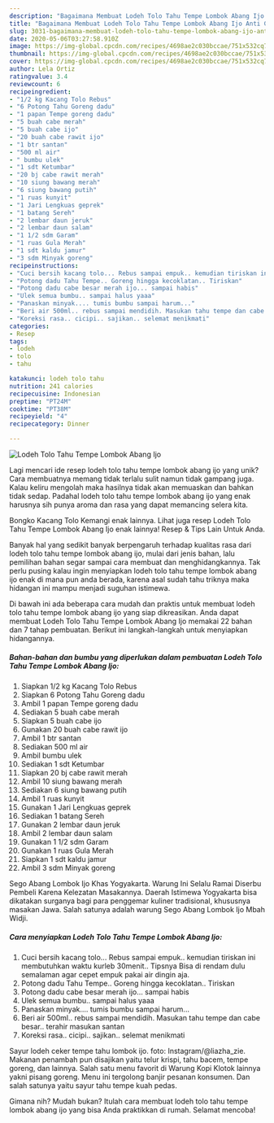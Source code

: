 ```yaml
---
description: "Bagaimana Membuat Lodeh Tolo Tahu Tempe Lombok Abang Ijo Anti Gagal"
title: "Bagaimana Membuat Lodeh Tolo Tahu Tempe Lombok Abang Ijo Anti Gagal"
slug: 3031-bagaimana-membuat-lodeh-tolo-tahu-tempe-lombok-abang-ijo-anti-gagal
date: 2020-05-06T03:27:58.910Z
image: https://img-global.cpcdn.com/recipes/4698ae2c030bccae/751x532cq70/lodeh-tolo-tahu-tempe-lombok-abang-ijo-foto-resep-utama.jpg
thumbnail: https://img-global.cpcdn.com/recipes/4698ae2c030bccae/751x532cq70/lodeh-tolo-tahu-tempe-lombok-abang-ijo-foto-resep-utama.jpg
cover: https://img-global.cpcdn.com/recipes/4698ae2c030bccae/751x532cq70/lodeh-tolo-tahu-tempe-lombok-abang-ijo-foto-resep-utama.jpg
author: Lela Ortiz
ratingvalue: 3.4
reviewcount: 6
recipeingredient:
- "1/2 kg Kacang Tolo Rebus"
- "6 Potong Tahu Goreng dadu"
- "1 papan Tempe goreng dadu"
- "5 buah cabe merah"
- "5 buah cabe ijo"
- "20 buah cabe rawit ijo"
- "1 btr santan"
- "500 ml air"
- " bumbu ulek"
- "1 sdt Ketumbar"
- "20 bj cabe rawit merah"
- "10 siung bawang merah"
- "6 siung bawang putih"
- "1 ruas kunyit"
- "1 Jari Lengkuas geprek"
- "1 batang Sereh"
- "2 lembar daun jeruk"
- "2 lembar daun salam"
- "1 1/2 sdm Garam"
- "1 ruas Gula Merah"
- "1 sdt kaldu jamur"
- "3 sdm Minyak goreng"
recipeinstructions:
- "Cuci bersih kacang tolo... Rebus sampai empuk.. kemudian tiriskan ini membutuhkan waktu kurleb 30menit.. Tipsnya Bisa di rendam dulu semalaman agar cepet empuk pakai air dingin aja."
- "Potong dadu Tahu Tempe.. Goreng hingga kecoklatan.. Tiriskan"
- "Potong dadu cabe besar merah ijo... sampai habis"
- "Ulek semua bumbu.. sampai halus yaaa"
- "Panaskan minyak.... tumis bumbu sampai harum..."
- "Beri air 500ml.. rebus sampai mendidih. Masukan tahu tempe dan cabe besar.. terahir masukan santan"
- "Koreksi rasa.. cicipi.. sajikan.. selemat menikmati"
categories:
- Resep
tags:
- lodeh
- tolo
- tahu

katakunci: lodeh tolo tahu 
nutrition: 241 calories
recipecuisine: Indonesian
preptime: "PT24M"
cooktime: "PT38M"
recipeyield: "4"
recipecategory: Dinner

---
```



![Lodeh Tolo Tahu Tempe Lombok Abang Ijo](https://img-global.cpcdn.com/recipes/4698ae2c030bccae/751x532cq70/lodeh-tolo-tahu-tempe-lombok-abang-ijo-foto-resep-utama.jpg)

Lagi mencari ide resep lodeh tolo tahu tempe lombok abang ijo yang unik? Cara membuatnya memang tidak terlalu sulit namun tidak gampang juga. Kalau keliru mengolah maka hasilnya tidak akan memuaskan dan bahkan tidak sedap. Padahal lodeh tolo tahu tempe lombok abang ijo yang enak harusnya sih punya aroma dan rasa yang dapat memancing selera kita.

Bongko Kacang Tolo Kemangi enak lainnya. Lihat juga resep Lodeh Tolo Tahu Tempe Lombok Abang Ijo enak lainnya! Resep &amp; Tips Lain Untuk Anda.

Banyak hal yang sedikit banyak berpengaruh terhadap kualitas rasa dari lodeh tolo tahu tempe lombok abang ijo, mulai dari jenis bahan, lalu pemilihan bahan segar sampai cara membuat dan menghidangkannya. Tak perlu pusing kalau ingin menyiapkan lodeh tolo tahu tempe lombok abang ijo enak di mana pun anda berada, karena asal sudah tahu triknya maka hidangan ini mampu menjadi suguhan istimewa.


Di bawah ini ada beberapa cara mudah dan praktis untuk membuat lodeh tolo tahu tempe lombok abang ijo yang siap dikreasikan. Anda dapat membuat Lodeh Tolo Tahu Tempe Lombok Abang Ijo memakai 22 bahan dan 7 tahap pembuatan. Berikut ini langkah-langkah untuk menyiapkan hidangannya.

<!--inarticleads1-->

##### Bahan-bahan dan bumbu yang diperlukan dalam pembuatan Lodeh Tolo Tahu Tempe Lombok Abang Ijo:

1. Siapkan 1/2 kg Kacang Tolo Rebus
1. Siapkan 6 Potong Tahu Goreng dadu
1. Ambil 1 papan Tempe goreng dadu
1. Sediakan 5 buah cabe merah
1. Siapkan 5 buah cabe ijo
1. Gunakan 20 buah cabe rawit ijo
1. Ambil 1 btr santan
1. Sediakan 500 ml air
1. Ambil  bumbu ulek
1. Sediakan 1 sdt Ketumbar
1. Siapkan 20 bj cabe rawit merah
1. Ambil 10 siung bawang merah
1. Sediakan 6 siung bawang putih
1. Ambil 1 ruas kunyit
1. Gunakan 1 Jari Lengkuas geprek
1. Sediakan 1 batang Sereh
1. Gunakan 2 lembar daun jeruk
1. Ambil 2 lembar daun salam
1. Gunakan 1 1/2 sdm Garam
1. Gunakan 1 ruas Gula Merah
1. Siapkan 1 sdt kaldu jamur
1. Ambil 3 sdm Minyak goreng


Sego Abang Lombok Ijo Khas Yogyakarta. Warung Ini Selalu Ramai Diserbu Pembeli Karena Kelezatan Masakannya. Daerah Istimewa Yogyakarta bisa dikatakan surganya bagi para penggemar kuliner tradisional, khususnya masakan Jawa. Salah satunya adalah warung Sego Abang Lombok Ijo Mbah Widji. 

<!--inarticleads2-->

##### Cara menyiapkan Lodeh Tolo Tahu Tempe Lombok Abang Ijo:

1. Cuci bersih kacang tolo... Rebus sampai empuk.. kemudian tiriskan ini membutuhkan waktu kurleb 30menit.. Tipsnya Bisa di rendam dulu semalaman agar cepet empuk pakai air dingin aja.
1. Potong dadu Tahu Tempe.. Goreng hingga kecoklatan.. Tiriskan
1. Potong dadu cabe besar merah ijo... sampai habis
1. Ulek semua bumbu.. sampai halus yaaa
1. Panaskan minyak.... tumis bumbu sampai harum...
1. Beri air 500ml.. rebus sampai mendidih. Masukan tahu tempe dan cabe besar.. terahir masukan santan
1. Koreksi rasa.. cicipi.. sajikan.. selemat menikmati


Sayur lodeh ceker tempe tahu lombok ijo. foto: Instagram/@liazha_zie. Makanan penambah pun disajikan yaitu telur krispi, tahu bacem, tempe goreng, dan lainnya. Salah satu menu favorit di Warung Kopi Klotok lainnya yakni pisang goreng. Menu ini tergolong banjir pesanan konsumen. Dan salah satunya yaitu sayur tahu tempe kuah pedas. 

Gimana nih? Mudah bukan? Itulah cara membuat lodeh tolo tahu tempe lombok abang ijo yang bisa Anda praktikkan di rumah. Selamat mencoba!
